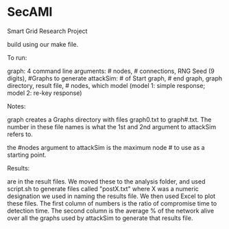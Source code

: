 SecAMI
======

Smart Grid Research Project

build using our make file.

To run:

graph: 4 command line arguments: # nodes, # connections, RNG Seed (9 digits), #Graphs to generate
attackSim: # of Start graph, # end graph, graph directory, result file, # nodes, which model (model 1: simple response; model 2: re-key response)

Notes:

graph creates a Graphs directory with files graph0.txt to graph#.txt.  The number in these file names is what the 1st and 2nd argument to attackSim refers to.

the #nodes argument to attackSim is the maximum node # to use as a starting point.

Results:

are in the result files.  We moved these to the analysis folder, and used script.sh to generate files called "postX.txt" where X was a numeric designation we used
in naming the results file.  We then used Excel to plot these files.  The first column of numbers is the ratio of compromise time to detection time.  The second
column is the average % of the network alive over all the graphs used by attackSim to generate that results file.
